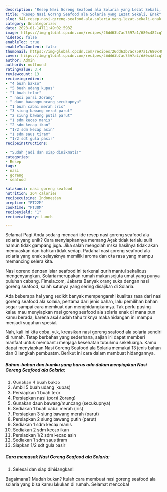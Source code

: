 ```yaml
---
description: "Resep Nasi Goreng Seafood ala Solaria yang Lezat Sekali, Enak"
title: "Resep Nasi Goreng Seafood ala Solaria yang Lezat Sekali, Enak"
slug: 941-resep-nasi-goreng-seafood-ala-solaria-yang-lezat-sekali-enak
category: Uncategorized
date: 2023-01-14T11:49:02.593Z
image: https://img-global.cpcdn.com/recipes/26dd63b7ac7597a1/680x482cq70/nasi-goreng-seafood-ala-solaria-foto-resep-utama.jpg
hideToc: false
enableToc: true
enableTocContent: false
thumbnail: https://img-global.cpcdn.com/recipes/26dd63b7ac7597a1/680x482cq70/nasi-goreng-seafood-ala-solaria-foto-resep-utama.jpg
cover: https://img-global.cpcdn.com/recipes/26dd63b7ac7597a1/680x482cq70/nasi-goreng-seafood-ala-solaria-foto-resep-utama.jpg
author: Admin
authorAv: notfound
ratingvalue: 3.4
reviewcount: 13
recipeingredient:
- "4 buah bakso"
- "5 buah udang kupas"
- "1 buah telor"
- " nasi porsi 2orang"
- " daun bawangmuncang secukupnya"
- "1 buah cabai merah iris"
- "3 siung bawang merah parut"
- "2 siung bawang putih parut"
- "1 sdm kecap manis"
- "2 sdm kecap ikan"
- "1/2 sdm kecap asin"
- "1 sdm saus tiram"
- "1/2 sdt gula pasir"
recipeinstructions:

- "Sudah jadi dan siap dinikmati!"
categories:
- Resep
tags:
- nasi
- goreng
- seafood

katakunci: nasi goreng seafood 
nutrition: 264 calories
recipecuisine: Indonesian
preptime: "PT22M"
cooktime: "PT30M"
recipeyield: "1"
recipecategory: Lunch

---
```



Selamat Pagi Anda sedang mencari ide resep nasi goreng seafood ala solaria yang unik? Cara menyiapkannya memang Agak tidak terlalu sulit namun tidak gampang juga. Jika salah mengolah maka hasilnya tidak akan memuaskan dan bahkan tidak sedap. Padahal nasi goreng seafood ala solaria yang enak selayaknya memiliki aroma dan cita rasa yang mampu memancing selera kita.


Nasi goreng dengan isian seafood ini terkenal gurih mantul sekaligus mengenyangkan. Solaria merupakan rumah makan sejuta umat yang punya puluhan cabang. Fimela.com, Jakarta Banyak orang suka dengan nasi goreng seafood, salah satunya yang sering disajikan di Solaria.

Ada beberapa hal yang sedikit banyak mempengaruhi kualitas rasa dari nasi goreng seafood ala solaria, pertama dari jenis bahan, lalu pemilihan bahan segar sampai cara membuat dan menghidangkannya. Tak perlu pusing kalau mau menyiapkan nasi goreng seafood ala solaria enak di mana pun kamu berada, karena asal sudah tahu triknya maka hidangan ini mampu menjadi suguhan spesial.


Nah, kali ini kita coba, yuk, kreasikan nasi goreng seafood ala solaria sendiri di rumah. Tetap berbahan yang sederhana, sajian ini dapat memberi manfaat untuk membantu menjaga kesehatan tubuhmu sekeluarga. Kamu dapat menyiapkan Nasi Goreng Seafood ala Solaria memakai 13 jenis bahan dan 0 langkah pembuatan. Berikut ini cara dalam membuat hidangannya.

<!--inarticleads1-->

##### Bahan-bahan dan bumbu yang harus ada dalam menyiapkan Nasi Goreng Seafood ala Solaria:

1. Gunakan 4 buah bakso
1. Ambil 5 buah udang (kupas)
1. Persiapkan 1 buah telor
1. Persiapkan  nasi (porsi 2orang)
1. Gunakan  daun bawang/muncang (secukupnya)
1. Sediakan 1 buah cabai merah (iris)
1. Persiapkan 3 siung bawang merah (parut)
1. Persiapkan 2 siung bawang putih (parut)
1. Sediakan 1 sdm kecap manis
1. Sediakan 2 sdm kecap ikan
1. Persiapkan 1/2 sdm kecap asin
1. Sediakan 1 sdm saus tiram
1. Siapkan 1/2 sdt gula pasir




<!--inarticleads2-->

##### Cara memasak Nasi Goreng Seafood ala Solaria:


1. Selesai dan siap dihidangkan!



Bagaimana? Mudah bukan? Itulah cara membuat nasi goreng seafood ala solaria yang bisa kamu lakukan di rumah. Selamat mencoba!
